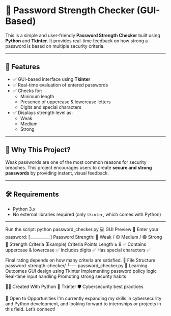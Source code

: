 
# 🔐 Password Strength Checker (GUI-Based)

This is a simple and user-friendly **Password Strength Checker** built using **Python** and **Tkinter**. It provides real-time feedback on how strong a password is based on multiple security criteria.

---

## 📌 Features

- ✅ GUI-based interface using **Tkinter**
- ✅ Real-time evaluation of entered passwords
- ✅ Checks for:
  - Minimum length
  - Presence of uppercase & lowercase letters
  - Digits and special characters
- ✅ Displays strength level as:
  - Weak
  - Medium
  - Strong

---

## 🧠 Why This Project?

Weak passwords are one of the most common reasons for security breaches. This project encourages users to create **secure and strong passwords** by providing instant, visual feedback.

---

## 🛠️ Requirements

- Python 3.x  
- No external libraries required (only `tkinter`, which comes with Python)

---
Run the script:
python password_checker.py
💻 GUI Preview
🔐 Enter your password:  [__________]
Password Strength: 🔴 Weak / 🟡 Medium / 🟢 Strong
🧪 Strength Criteria (Example)
Criteria	Points
Length ≥ 8	✅
Contains uppercase & lowercase	✅
Includes digits	✅
Has special characters	✅

Final rating depends on how many criteria are satisfied.
📂 File Structure
password-strength-checker/
└── password_checker.py
🎯 Learning Outcomes
GUI design using Tkinter
Implementing password policy logic
Real-time input handling
Promoting strong security habits

🧑‍💻 Created With
  Python
🎨 Tkinter
🛡️ Cybersecurity best practices



🚀 Open to Opportunities
I'm currently expanding my skills in cybersecurity and Python development, and looking forward to internships or projects in this field. Let’s connect!

